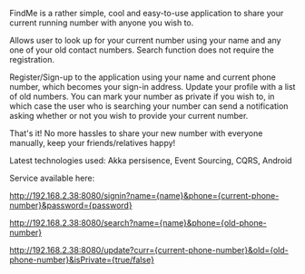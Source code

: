 FindMe is a rather simple, cool and easy-to-use application to share your current running number with anyone you wish to.

Allows user to look up for your current number using your name and any one of your old contact numbers. Search function does not require the registration.

Register/Sign-up to the application using your name and current phone number, which becomes your sign-in address. Update your profile with a list of old numbers.
You can mark your number as private if you wish to, in which case the user who is searching your number can send a notification asking whether or not you wish to provide your current number.

That's it! No more hassles to share your new number with everyone manually, keep your friends/relatives happy!

Latest technologies used:
Akka persisence, Event Sourcing, CQRS, Android

Service available here:

http://192.168.2.38:8080/signin?name={name}&phone={current-phone-number}&password={password}

http://192.168.2.38:8080/search?name={name}&phone={old-phone-number}

http://192.168.2.38:8080/update?curr={current-phone-number}&old={old-phone-number}&isPrivate={true/false}
